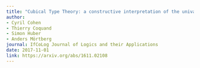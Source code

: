 ```yaml
---
title: "Cubical Type Theory: a constructive interpretation of the univalence axiom"
author: 
- Cyril Cohen
- Thierry Coquand
- Simon Huber
- Anders Mörtberg
journal: IfCoLog Journal of Logics and their Applications 
date: 2017-11-01
link: https://arxiv.org/abs/1611.02108
---
```


